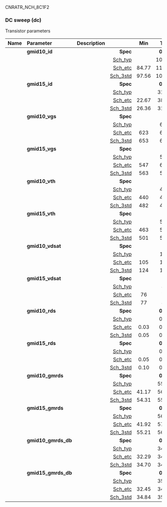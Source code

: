 CNRATR_NCH_8C1F2

### DC sweep (dc)

Transistor parameters



|**Name**|**Parameter**|**Description**| |**Min**|**Typ**|**Max**| Unit|
|:---|:---|:---|---:|:---:|:---:|:---:| ---:|
||**gmid10\_id** || **Spec**  |  | **0.00** |  | **uA** |
| | | |<a href='results/dc_Sch_typical.html'>Sch_typ</a>| | 107.72 |  | |
| | | |<a href='results/dc_Sch_etc.html'>Sch_etc</a>|84.77 | 117.46 | 152.06 | |
| | | |<a href='results/dc_Sch_mc.html'>Sch_3std</a>|97.56 | 107.24 | 116.91 | |
||**gmid15\_id** || **Spec**  |  | **0.00** |  | **uA** |
| | | |<a href='results/dc_Sch_typical.html'>Sch_typ</a>| | 31.30 |  | |
| | | |<a href='results/dc_Sch_etc.html'>Sch_etc</a>|22.67 | 38.33 | 59.24 | |
| | | |<a href='results/dc_Sch_mc.html'>Sch_3std</a>|26.36 | 31.12 | 35.87 | |
||**gmid10\_vgs** || **Spec**  |  | **0** |  | **mV** |
| | | |<a href='results/dc_Sch_typical.html'>Sch_typ</a>| | 676 |  | |
| | | |<a href='results/dc_Sch_etc.html'>Sch_etc</a>|623 | 674 | 725 | |
| | | |<a href='results/dc_Sch_mc.html'>Sch_3std</a>|653 | 675 | 697 | |
||**gmid15\_vgs** || **Spec**  |  | **0** |  | **mV** |
| | | |<a href='results/dc_Sch_typical.html'>Sch_typ</a>| | 590 |  | |
| | | |<a href='results/dc_Sch_etc.html'>Sch_etc</a>|547 | 602 | 660 | |
| | | |<a href='results/dc_Sch_mc.html'>Sch_3std</a>|563 | 589 | 615 | |
||**gmid10\_vth** || **Spec**  |  | **0** |  | **mV** |
| | | |<a href='results/dc_Sch_typical.html'>Sch_typ</a>| | 489 |  | |
| | | |<a href='results/dc_Sch_etc.html'>Sch_etc</a>|440 | 490 | 547 | |
| | | |<a href='results/dc_Sch_mc.html'>Sch_3std</a>|482 | 490 | 498 | |
||**gmid15\_vth** || **Spec**  |  | **0** |  | **mV** |
| | | |<a href='results/dc_Sch_typical.html'>Sch_typ</a>| | 509 |  | |
| | | |<a href='results/dc_Sch_etc.html'>Sch_etc</a>|463 | 520 | 575 | |
| | | |<a href='results/dc_Sch_mc.html'>Sch_3std</a>|501 | 509 | 517 | |
||**gmid10\_vdsat** || **Spec**  |  | **0** |  | **mV** |
| | | |<a href='results/dc_Sch_typical.html'>Sch_typ</a>| | 129 |  | |
| | | |<a href='results/dc_Sch_etc.html'>Sch_etc</a>|105 | 120 | 134 | |
| | | |<a href='results/dc_Sch_mc.html'>Sch_3std</a>|124 | 128 | 133 | |
||**gmid15\_vdsat** || **Spec**  |  | **0** |  | **mV** |
| | | |<a href='results/dc_Sch_typical.html'>Sch_typ</a>| | 82 |  | |
| | | |<a href='results/dc_Sch_etc.html'>Sch_etc</a>|76 | 79 | 82 | |
| | | |<a href='results/dc_Sch_mc.html'>Sch_3std</a>|77 | 81 | 86 | |
||**gmid10\_rds** || **Spec**  |  | **0.00** |  | **MOhm** |
| | | |<a href='results/dc_Sch_typical.html'>Sch_typ</a>| | 0.05 |  | |
| | | |<a href='results/dc_Sch_etc.html'>Sch_etc</a>|0.03 | 0.05 | 0.09 | |
| | | |<a href='results/dc_Sch_mc.html'>Sch_3std</a>|0.05 | 0.05 | 0.06 | |
||**gmid15\_rds** || **Spec**  |  | **0.00** |  | **MOhm** |
| | | |<a href='results/dc_Sch_typical.html'>Sch_typ</a>| | 0.12 |  | |
| | | |<a href='results/dc_Sch_etc.html'>Sch_etc</a>|0.05 | 0.10 | 0.23 | |
| | | |<a href='results/dc_Sch_mc.html'>Sch_3std</a>|0.10 | 0.12 | 0.14 | |
||**gmid10\_gmrds** || **Spec**  |  | **0.00** |  | **V** |
| | | |<a href='results/dc_Sch_typical.html'>Sch_typ</a>| | 55.06 |  | |
| | | |<a href='results/dc_Sch_etc.html'>Sch_etc</a>|41.17 | 56.20 | 77.00 | |
| | | |<a href='results/dc_Sch_mc.html'>Sch_3std</a>|54.31 | 55.03 | 55.75 | |
||**gmid15\_gmrds** || **Spec**  |  | **0.00** |  | **V** |
| | | |<a href='results/dc_Sch_typical.html'>Sch_typ</a>| | 56.32 |  | |
| | | |<a href='results/dc_Sch_etc.html'>Sch_etc</a>|41.92 | 57.42 | 79.72 | |
| | | |<a href='results/dc_Sch_mc.html'>Sch_3std</a>|55.21 | 56.26 | 57.32 | |
||**gmid10\_gmrds\_db** || **Spec**  |  | **0.00** |  | **dB** |
| | | |<a href='results/dc_Sch_typical.html'>Sch_typ</a>| | 34.82 |  | |
| | | |<a href='results/dc_Sch_etc.html'>Sch_etc</a>|32.29 | 34.71 | 37.73 | |
| | | |<a href='results/dc_Sch_mc.html'>Sch_3std</a>|34.70 | 34.81 | 34.93 | |
||**gmid15\_gmrds\_db** || **Spec**  |  | **0.00** |  | **dB** |
| | | |<a href='results/dc_Sch_typical.html'>Sch_typ</a>| | 35.01 |  | |
| | | |<a href='results/dc_Sch_etc.html'>Sch_etc</a>|32.45 | 34.89 | 38.03 | |
| | | |<a href='results/dc_Sch_mc.html'>Sch_3std</a>|34.84 | 35.00 | 35.17 | |

